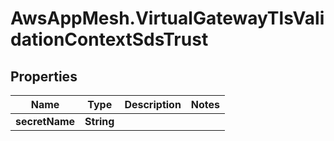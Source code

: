 # AwsAppMesh.VirtualGatewayTlsValidationContextSdsTrust

## Properties

Name | Type | Description | Notes
------------ | ------------- | ------------- | -------------
**secretName** | **String** |  | 


